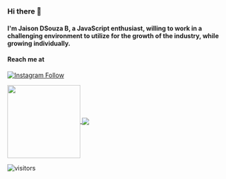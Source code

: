 ### Hi there 👋
#### I'm Jaison DSouza B, a JavaScript enthusiast, willing to work in a challenging environment to utilize for the growth of the industry, while growing individually.

#### Reach me at
[![Instagram Follow](https://img.shields.io/badge/Instagram-E4405F?style=for-the-badge&logo=instagram&logoColor=white)](https://instagram.com/_.jaixon._)

<!-- This is data/stats -->
<!-- <img height="200em" src="https://github-readme-stats.vercel.app/api?username=jaison10&show_icons=true&&theme=dark&show_border=true&&count_private=true&include_all_commits=true" /> -->

<!-- [![My Stats](https://github-readme-stats.vercel.app/api?username=jaison10&theme=dark&&show_icons=true&&count_private=true&include_all_commits=true&langs_count=5)]()
[![Languages](https://github-readme-stats.vercel.app/api/top-langs/?username=jaison10&theme=dark&show_icons=true&&show_border=true&&count_private=true&&include_all_commits=true)]()
[![willianrod's wakatime stats](https://github-readme-stats.vercel.app/api/wakatime?username=jaison10)](https://github.com/jaison10/github-readme-stats) -->
<!-- &hide=css, &langs_count, &layout=compact, &hide=contribs-->

<a href="https://github.com/jaison10/github-readme-stats">
  <img align="center" height="165em" src="https://github-readme-stats.vercel.app/api?username=jaison10&theme=dark&&show_icons=true&&count_private=true&include_all_commits=true&hide=contribs" />
</a>
<a href="https://github.com/jaison10/convoychat">
  <img align="center" src="https://github-readme-stats.vercel.app/api/top-langs/?username=jaison10&theme=dark&show_icons=true&&show_border=true&&count_private=true&&include_all_commits=true&layout=compact" />
</a>


<!--START_SECTION:waka-->
<!--END_SECTION:waka-->


![visitors](https://visitor-badge.glitch.me/badge?page_id=jaison10.visitor-badge)

<!-- **jaison10/jaison10** is a ✨ _special_ ✨ repository because its `README.md` (this file) appears on your GitHub profile.

Here are some ideas to get you started:

- 🔭 I’m currently working on ...
- 🌱 I’m currently learning ...
- 👯 I’m looking to collaborate on ...
- 🤔 I’m looking for help with ...
- 💬 Ask me about ...
- 📫 How to reach me: ...
- 😄 Pronouns: ...
- ⚡ Fun fact: ...
 -->
